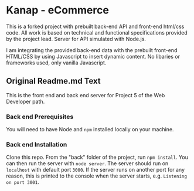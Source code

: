 # Kanap - eCommerce #

This is a forked project with prebuilt back-end API and front-end html/css code. All work is based on technical and functional specifications provided by the project lead. Server for API simulated with Node.js.

I am integrating the provided back-end data with the prebuilt front-end HTML/CSS by using Javascript to insert dynamic content. No libaries or frameworks used, only vanilla Javascript. 


## Original Readme.md Text ##

This is the front end and back end server for Project 5 of the Web Developer path.

### Back end Prerequisites ###

You will need to have Node and `npm` installed locally on your machine.

### Back end Installation ###

Clone this repo. From the "back" folder of the project, run `npm install`. You 
can then run the server with `node server`. 
The server should run on `localhost` with default port `3000`. If the
server runs on another port for any reason, this is printed to the
console when the server starts, e.g. `Listening on port 3001`.
